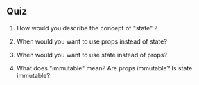 ## Quiz

1. How would you describe the concept of "state" ?




2. When would you want to use props instead of state?




3. When would you want to use state instead of props?




4. What does "immutable" mean? Are props immutable? Is state immutable?



